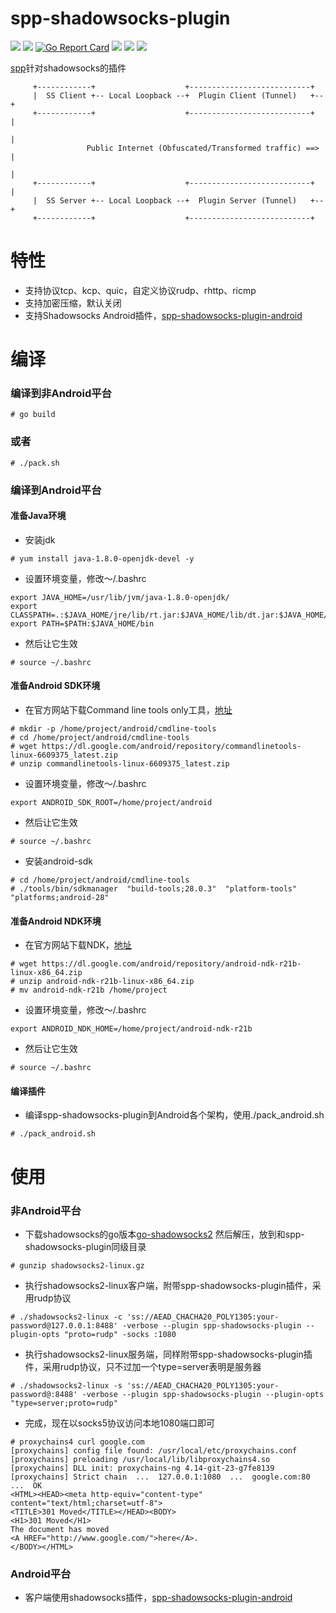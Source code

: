 # spp-shadowsocks-plugin

[<img src="https://img.shields.io/github/license/esrrhs/spp-shadowsocks-plugin">](https://github.com/esrrhs/spp-shadowsocks-plugin)
[<img src="https://img.shields.io/github/languages/top/esrrhs/spp-shadowsocks-plugin">](https://github.com/esrrhs/spp-shadowsocks-plugin)
[![Go Report Card](https://goreportcard.com/badge/github.com/esrrhs/spp-shadowsocks-plugin)](https://goreportcard.com/report/github.com/esrrhs/spp-shadowsocks-plugin)
[<img src="https://img.shields.io/github/v/release/esrrhs/spp-shadowsocks-plugin">](https://github.com/esrrhs/spp-shadowsocks-plugin/releases)
[<img src="https://img.shields.io/github/downloads/esrrhs/spp-shadowsocks-plugin/total">](https://github.com/esrrhs/spp-shadowsocks-plugin/releases)
[<img src="https://img.shields.io/github/workflow/status/esrrhs/spp-shadowsocks-plugin/Go">](https://github.com/esrrhs/spp-shadowsocks-plugin/actions)

[spp](https://github.com/esrrhs/spp)针对shadowsocks的插件
```
     +------------+                    +---------------------------+
     |  SS Client +-- Local Loopback --+  Plugin Client (Tunnel)   +--+
     +------------+                    +---------------------------+  |
                                                                      |
                 Public Internet (Obfuscated/Transformed traffic) ==> |
                                                                      |
     +------------+                    +---------------------------+  |
     |  SS Server +-- Local Loopback --+  Plugin Server (Tunnel)   +--+
     +------------+                    +---------------------------+
```

# 特性
* 支持协议tcp、kcp、quic，自定义协议rudp、rhttp、ricmp
* 支持加密压缩，默认关闭
* 支持Shadowsocks Android插件，[spp-shadowsocks-plugin-android](https://github.com/esrrhs/spp-shadowsocks-plugin-android)

# 编译
### 编译到非Android平台
```
# go build
```
### 或者
```
# ./pack.sh
```

### 编译到Android平台
#### 准备Java环境
* 安装jdk
```
# yum install java-1.8.0-openjdk-devel -y
```
* 设置环境变量，修改～/.bashrc
```
export JAVA_HOME=/usr/lib/jvm/java-1.8.0-openjdk/
export CLASSPATH=.:$JAVA_HOME/jre/lib/rt.jar:$JAVA_HOME/lib/dt.jar:$JAVA_HOME/lib/tools.jar
export PATH=$PATH:$JAVA_HOME/bin
```
* 然后让它生效
```
# source ~/.bashrc
```

#### 准备Android SDK环境
* 在官方网站下载Command line tools only工具，[地址](https://developer.android.com/studio/#downloads)
```
# mkdir -p /home/project/android/cmdline-tools
# cd /home/project/android/cmdline-tools
# wget https://dl.google.com/android/repository/commandlinetools-linux-6609375_latest.zip
# unzip commandlinetools-linux-6609375_latest.zip 
```
* 设置环境变量，修改～/.bashrc
```
export ANDROID_SDK_ROOT=/home/project/android
```
* 然后让它生效
```
# source ~/.bashrc
```
* 安装android-sdk
```
# cd /home/project/android/cmdline-tools
# ./tools/bin/sdkmanager  "build-tools;28.0.3"  "platform-tools"  "platforms;android-28"
```

#### 准备Android NDK环境
* 在官方网站下载NDK，[地址](https://developer.android.com/ndk/downloads/index.html)
```
# wget https://dl.google.com/android/repository/android-ndk-r21b-linux-x86_64.zip
# unzip android-ndk-r21b-linux-x86_64.zip
# mv android-ndk-r21b /home/project
```
* 设置环境变量，修改～/.bashrc
```
export ANDROID_NDK_HOME=/home/project/android-ndk-r21b
```
* 然后让它生效
```
# source ~/.bashrc
```

#### 编译插件
* 编译spp-shadowsocks-plugin到Android各个架构，使用./pack_android.sh
```
# ./pack_android.sh
```

# 使用
### 非Android平台
* 下载shadowsocks的go版本[go-shadowsocks2](https://github.com/shadowsocks/go-shadowsocks2) 然后解压，放到和spp-shadowsocks-plugin同级目录
```
# gunzip shadowsocks2-linux.gz
```
* 执行shadowsocks2-linux客户端，附带spp-shadowsocks-plugin插件，采用rudp协议
```
# ./shadowsocks2-linux -c 'ss://AEAD_CHACHA20_POLY1305:your-password@127.0.0.1:8488' -verbose --plugin spp-shadowsocks-plugin --plugin-opts "proto=rudp" -socks :1080 
```
* 执行shadowsocks2-linux服务端，同样附带spp-shadowsocks-plugin插件，采用rudp协议，只不过加一个type=server表明是服务器
```
# ./shadowsocks2-linux -s 'ss://AEAD_CHACHA20_POLY1305:your-password@:8488' -verbose --plugin spp-shadowsocks-plugin --plugin-opts "type=server;proto=rudp"
```
* 完成，现在以socks5协议访问本地1080端口即可
```
# proxychains4 curl google.com
[proxychains] config file found: /usr/local/etc/proxychains.conf
[proxychains] preloading /usr/local/lib/libproxychains4.so
[proxychains] DLL init: proxychains-ng 4.14-git-23-g7fe8139
[proxychains] Strict chain  ...  127.0.0.1:1080  ...  google.com:80  ...  OK
<HTML><HEAD><meta http-equiv="content-type" content="text/html;charset=utf-8">
<TITLE>301 Moved</TITLE></HEAD><BODY>
<H1>301 Moved</H1>
The document has moved
<A HREF="http://www.google.com/">here</A>.
</BODY></HTML>
```
### Android平台
* 客户端使用shadowsocks插件，[spp-shadowsocks-plugin-android](https://github.com/esrrhs/spp-shadowsocks-plugin-android)
